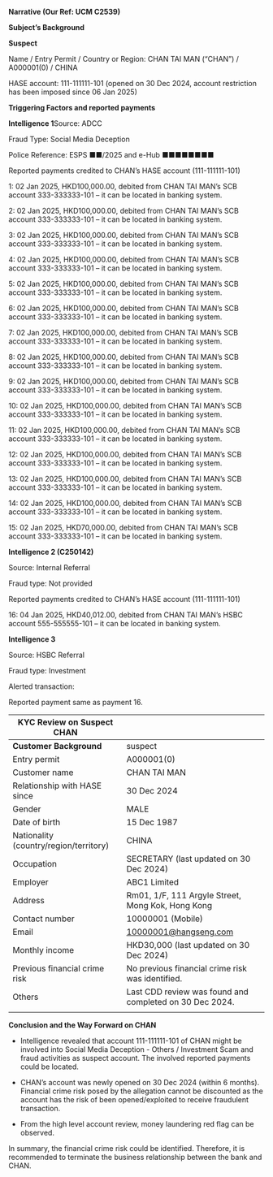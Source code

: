 **Narrative (Our Ref: UCM C2539)**

**Subject’s Background**

**Suspect**

Name / Entry Permit / Country or Region: CHAN TAI MAN (“CHAN”) / A000001(0) / CHINA

HASE account: 111-111111-101 (opened on 30 Dec 2024, account restriction has been imposed since 06 Jan 2025)

**Triggering Factors and reported payments**

**Intelligence 1**Source: ADCC

Fraud Type: Social Media Deception

Police Reference: ESPS ■■/2025 and e-Hub ■■■■■■■■

Reported payments credited to CHAN’s HASE account (111-111111-101)

1: 02 Jan 2025, HKD100,000.00, debited from CHAN TAI MAN’s SCB account 333-333333-101 – it can be located in banking system.

2: 02 Jan 2025, HKD100,000.00, debited from CHAN TAI MAN’s SCB account 333-333333-101 – it can be located in banking system.

3: 02 Jan 2025, HKD100,000.00, debited from CHAN TAI MAN’s SCB account 333-333333-101 – it can be located in banking system.

4: 02 Jan 2025, HKD100,000.00, debited from CHAN TAI MAN’s SCB account 333-333333-101 – it can be located in banking system.

5: 02 Jan 2025, HKD100,000.00, debited from CHAN TAI MAN’s SCB account 333-333333-101 – it can be located in banking system.

6: 02 Jan 2025, HKD100,000.00, debited from CHAN TAI MAN’s SCB account 333-333333-101 – it can be located in banking system.

7: 02 Jan 2025, HKD100,000.00, debited from CHAN TAI MAN’s SCB account 333-333333-101 – it can be located in banking system.

8: 02 Jan 2025, HKD100,000.00, debited from CHAN TAI MAN’s SCB account 333-333333-101 – it can be located in banking system.

9: 02 Jan 2025, HKD100,000.00, debited from CHAN TAI MAN’s SCB account 333-333333-101 – it can be located in banking system.

10: 02 Jan 2025, HKD100,000.00, debited from CHAN TAI MAN’s SCB account 333-333333-101 – it can be located in banking system.

11: 02 Jan 2025, HKD100,000.00, debited from CHAN TAI MAN’s SCB account 333-333333-101 – it can be located in banking system.

12: 02 Jan 2025, HKD100,000.00, debited from CHAN TAI MAN’s SCB account 333-333333-101 – it can be located in banking system.

13: 02 Jan 2025, HKD100,000.00, debited from CHAN TAI MAN’s SCB account 333-333333-101 – it can be located in banking system.

14: 02 Jan 2025, HKD100,000.00, debited from CHAN TAI MAN’s SCB account 333-333333-101 – it can be located in banking system.

15: 02 Jan 2025, HKD70,000.00, debited from CHAN TAI MAN’s SCB account 333-333333-101 – it can be located in banking system.

**Intelligence 2 (C250142)**

Source: Internal Referral

Fraud type: Not provided

Reported payments credited to CHAN’s HASE account (111-111111-101)

16: 04 Jan 2025, HKD40,012.00, debited from CHAN TAI MAN’s HSBC account 555-555555-101 – it can be located in banking system.

**Intelligence 3**

Source: HSBC Referral

Fraud type: Investment

Alerted transaction:

Reported payment same as payment 16.

| **KYC Review on Suspect CHAN** |  |
| --- | --- |
| **Customer Background** | suspect |
| Entry permit | A000001(0) |
| Customer name | CHAN TAI MAN |
| Relationship with HASE since | 30 Dec 2024 |
| Gender | MALE |
| Date of birth | 15 Dec 1987 |
| Nationality (country/region/territory) | CHINA |
| Occupation | SECRETARY (last updated on 30 Dec 2024) |
| Employer | ABC1 Limited |
| Address | Rm01, 1/F, 111 Argyle Street, Mong Kok, Hong Kong |
| Contact number | 10000001 (Mobile) |
| Email | 10000001@hangseng.com |
| Monthly income | HKD30,000 (last updated on 30 Dec 2024) |
| Previous financial crime risk | No previous financial crime risk was identified. |
| Others | Last CDD review was found and completed on 30 Dec 2024. |
|  |

**Conclusion and the Way Forward on CHAN**

- Intelligence revealed that account 111-111111-101 of CHAN might be involved into Social Media Deception - Others / Investment Scam and fraud activities as suspect account. The involved reported payments could be located.

- CHAN’s account was newly opened on 30 Dec 2024 (within 6 months). Financial crime risk posed by the allegation cannot be discounted as the account has the risk of been opened/exploited to receive fraudulent transaction.

- From the high level account review, money laundering red flag can be observed.

In summary, the financial crime risk could be identified. Therefore, it is recommended to terminate the business relationship between the bank and CHAN.